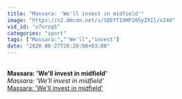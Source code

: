```yaml
---
title: "Massara: 'We'll invest in midfield'"
image: "https://s2.dmcdn.net/v/SQEYT1VHP28SyZXIl/x240"
vid_id: "x7vrzq5"
categories: "sport"
tags: ["Massara:","'We'll","invest"]
date: "2020-08-27T20:20:08+03:00"
---
```

<br><b>Massara: 'We'll invest in midfield'</b><br> <i>Massara: 'We'll invest in midfield'</i><br> <u>Massara: 'We'll invest in midfield'</u>

